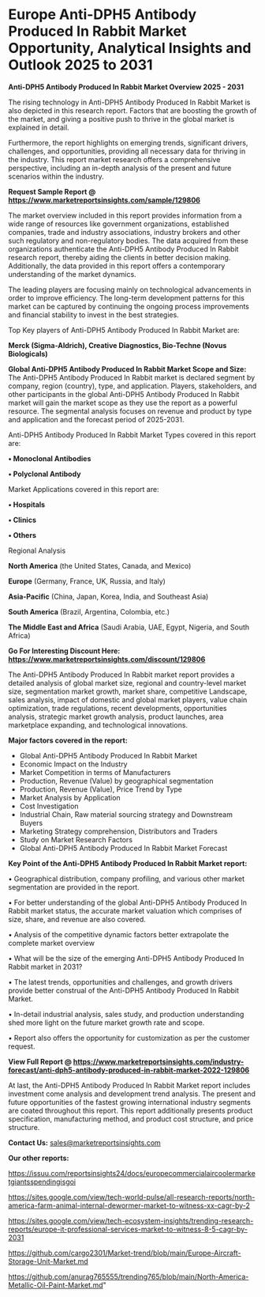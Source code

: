 # Europe Anti-DPH5 Antibody Produced In Rabbit Market Opportunity, Analytical Insights and Outlook 2025 to 2031

<Strong> Anti-DPH5 Antibody Produced In Rabbit Market Overview 2025 - 2031</strong>

The rising technology in Anti-DPH5 Antibody Produced In Rabbit Market is also depicted in this research report. Factors that are boosting the growth of the market, and giving a positive push to thrive in the global market is explained in detail.

Furthermore, the report highlights on emerging trends, significant drivers, challenges, and opportunities, providing all necessary data for thriving in the industry. This report market research offers a comprehensive perspective, including an in-depth analysis of the present and future scenarios within the industry.

<strong>Request Sample Report @ <a href=https://www.marketreportsinsights.com/sample/129806>https://www.marketreportsinsights.com/sample/129806</a></strong>

The market overview included in this report provides information from a wide range of resources like government organizations, established companies, trade and industry associations, industry brokers and other such regulatory and non-regulatory bodies. The data acquired from these organizations authenticate the Anti-DPH5 Antibody Produced In Rabbit research report, thereby aiding the clients in better decision making. Additionally, the data provided in this report offers a contemporary understanding of the market dynamics.

The leading players are focusing mainly on technological advancements in order to improve efficiency. The long-term development patterns for this market can be captured by continuing the ongoing process improvements and financial stability to invest in the best strategies.

Top Key players of Anti-DPH5 Antibody Produced In Rabbit Market are:

<strong>Merck (Sigma-Aldrich), Creative Diagnostics, Bio-Techne (Novus Biologicals)</strong>

<strong><b>Global Anti-DPH5 Antibody Produced In Rabbit Market Scope and Size:</b></strong>
The Anti-DPH5 Antibody Produced In Rabbit market is declared segment by company, region (country), type, and application. Players, stakeholders, and other participants in the global Anti-DPH5 Antibody Produced In Rabbit market will gain the market scope as they use the report as a powerful resource. The segmental analysis focuses on revenue and product by type and application and the forecast period of 2025-2031.

Anti-DPH5 Antibody Produced In Rabbit Market Types covered in this report are:

<strong>• Monoclonal Antibodies

• Polyclonal Antibody</strong>

Market Applications covered in this report are:

<strong>• Hospitals

• Clinics

• Others</strong> 

Regional Analysis

<strong>North America</strong> (the United States, Canada, and Mexico)

<strong>Europe</strong> (Germany, France, UK, Russia, and Italy)

<strong>Asia-Pacific</strong> (China, Japan, Korea, India, and Southeast Asia)

<strong>South America</strong> (Brazil, Argentina, Colombia, etc.)

<strong>The Middle East and Africa</strong> (Saudi Arabia, UAE, Egypt, Nigeria, and South Africa)

<strong>Go For Interesting Discount Here: <a href=https://www.marketreportsinsights.com/discount/129806>https://www.marketreportsinsights.com/discount/129806</a></strong>

The Anti-DPH5 Antibody Produced In Rabbit market report provides a detailed analysis of global market size, regional and country-level market size, segmentation market growth, market share, competitive Landscape, sales analysis, impact of domestic and global market players, value chain optimization, trade regulations, recent developments, opportunities analysis, strategic market growth analysis, product launches, area marketplace expanding, and technological innovations.

<strong><b>Major factors covered in the report:</b></strong>
<ul>
  <li>Global Anti-DPH5 Antibody Produced In Rabbit Market </li>
  <li>Economic Impact on the Industry</li>
  <li>Market Competition in terms of Manufacturers</li>
  <li>Production, Revenue (Value) by geographical segmentation</li>
  <li>Production, Revenue (Value), Price Trend by Type</li>
  <li>Market Analysis by Application</li>
  <li>Cost Investigation</li>
  <li>Industrial Chain, Raw material sourcing strategy and Downstream Buyers</li>
  <li>Marketing Strategy comprehension, Distributors and Traders</li>
  <li>Study on Market Research Factors</li>
  <li>Global Anti-DPH5 Antibody Produced In Rabbit Market Forecast</li>
</ul>

<strong><b>Key Point of the Anti-DPH5 Antibody Produced In Rabbit Market report:</b></strong>

• Geographical distribution, company profiling, and various other market segmentation are provided in the report.

• For better understanding of the global Anti-DPH5 Antibody Produced In Rabbit market status, the accurate market valuation which comprises of size, share, and revenue are also covered.

• Analysis of the competitive dynamic factors better extrapolate the complete market overview

• What will be the size of the emerging Anti-DPH5 Antibody Produced In Rabbit market in 2031?

• The latest trends, opportunities and challenges, and growth drivers provide better construal of the Anti-DPH5 Antibody Produced In Rabbit Market.

• In-detail industrial analysis, sales study, and production understanding shed more light on the future market growth rate and scope.

• Report also offers the opportunity for customization as per the customer request.

<strong><b>View Full Report @ <a href=https://www.marketreportsinsights.com/industry-forecast/anti-dph5-antibody-produced-in-rabbit-market-2022-129806>https://www.marketreportsinsights.com/industry-forecast/anti-dph5-antibody-produced-in-rabbit-market-2022-129806</a></b></strong>


At last, the Anti-DPH5 Antibody Produced In Rabbit Market report includes investment come analysis and development trend analysis. The present and future opportunities of the fastest growing international industry segments are coated throughout this report. This report additionally presents product specification, manufacturing method, and product cost structure, and price structure.

<strong>Contact Us:</strong>
sales@marketreportsinsights.com

<strong>Our other reports:</strong>

<a href=https://issuu.com/reportsinsights24/docs/europecommercialaircoolermarketgiantsspendingisgoi>https://issuu.com/reportsinsights24/docs/europecommercialaircoolermarketgiantsspendingisgoi</a>

<a href=https://sites.google.com/view/tech-world-pulse/all-research-reports/north-america-farm-animal-internal-dewormer-market-to-witness-xx-cagr-by-2>https://sites.google.com/view/tech-world-pulse/all-research-reports/north-america-farm-animal-internal-dewormer-market-to-witness-xx-cagr-by-2</a>

<a href=https://sites.google.com/view/tech-ecosystem-insights/trending-research-reports/europe-it-professional-services-market-to-witness-8-5-cagr-by-2031>https://sites.google.com/view/tech-ecosystem-insights/trending-research-reports/europe-it-professional-services-market-to-witness-8-5-cagr-by-2031</a>

<a href=https://github.com/cargo2301/Market-trend/blob/main/Europe-Aircraft-Storage-Unit-Market.md>https://github.com/cargo2301/Market-trend/blob/main/Europe-Aircraft-Storage-Unit-Market.md</a>

<a href=https://github.com/anurag765555/trending765/blob/main/North-America-Metallic-Oil-Paint-Market.md>https://github.com/anurag765555/trending765/blob/main/North-America-Metallic-Oil-Paint-Market.md</a>"
